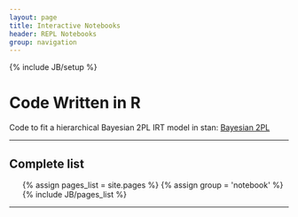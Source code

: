 ```yaml
---
layout: page
title: Interactive Notebooks
header: REPL Notebooks
group: navigation
---
```

{% include JB/setup %}




# Code Written in R

  Code to fit a hierarchical Bayesian 2PL IRT model in stan: [Bayesian 2PL](/_pages/BayesianIRT.html)
<br>






<hr>
<section>
   <h1>Complete list</h1>
<ul>
  {% assign pages_list = site.pages %}
  {% assign group = 'notebook' %}
  {% include JB/pages_list %}
</ul>
</section>
<hr>	

<br>
<br>
<br>		
